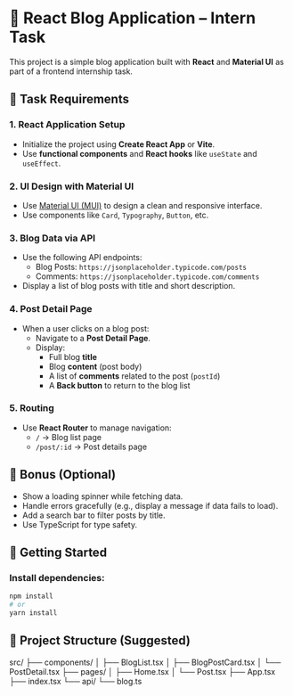 # 📰 React Blog Application – Intern Task

This project is a simple blog application built with **React** and **Material UI** as part of a frontend internship task.

## 📌 Task Requirements

### 1. React Application Setup
- Initialize the project using **Create React App** or **Vite**.
- Use **functional components** and **React hooks** like `useState` and `useEffect`.

### 2. UI Design with Material UI
- Use [Material UI (MUI)](https://mui.com/) to design a clean and responsive interface.
- Use components like `Card`, `Typography`, `Button`, etc.

### 3. Blog Data via API
- Use the following API endpoints:
    - Blog Posts: `https://jsonplaceholder.typicode.com/posts`
    - Comments: `https://jsonplaceholder.typicode.com/comments`
- Display a list of blog posts with title and short description.

### 4. Post Detail Page
- When a user clicks on a blog post:
    - Navigate to a **Post Detail Page**.
    - Display:
        - Full blog **title**
        - Blog **content** (post body)
        - A list of **comments** related to the post (`postId`)
        - A **Back button** to return to the blog list

### 5. Routing
- Use **React Router** to manage navigation:
    - `/` → Blog list page
    - `/post/:id` → Post details page

## 🌟 Bonus (Optional)
- Show a loading spinner while fetching data.
- Handle errors gracefully (e.g., display a message if data fails to load).
- Add a search bar to filter posts by title.
- Use TypeScript for type safety.

## 🚀 Getting Started

### Install dependencies:
```bash
npm install
# or
yarn install
```

## 📂 Project Structure (Suggested)

src/
├── components/
│   ├── BlogList.tsx
│   ├── BlogPostCard.tsx
│   └── PostDetail.tsx
├── pages/
│   ├── Home.tsx
│   └── Post.tsx
├── App.tsx
├── index.tsx
└── api/
    └── blog.ts

